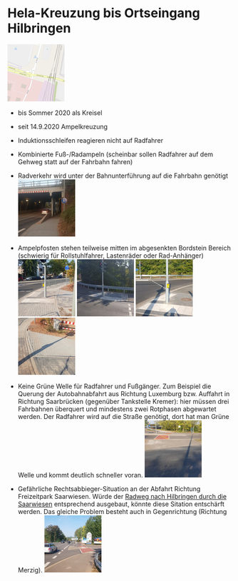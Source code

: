 # Hela-Kreuzung bis Ortseingang Hilbringen
<a href="media/map-Hela-Kreuzung.png"><img alt="Karte Hela-Kreuzung" src="media/thumb-map-Hela-Kreuzung.png"/></a>

- bis Sommer 2020 als Kreisel
- seit 14.9.2020 Ampelkreuzung
- Induktionsschleifen reagieren nicht auf Radfahrer
- Kombinierte Fuß-/Radampeln (scheinbar sollen Radfahrer auf dem Gehweg statt auf der Fahrbahn fahren)
- Radverkehr wird unter der Bahnunterführung auf die Fahrbahn genötigt
<a href="media/20200917_193635.jpg"><img alt="Radweg-Ende-Lothringerstr" src="media/thumb-20200917_193635.jpg"/></a>
- Ampelpfosten stehen teilweise mitten im abgesenkten Bordstein Bereich (schwierig für Rollstuhlfahrer, Lastenräder oder Rad-Anhänger)
<a href="media/20200919_095052.jpg"><img alt="Ampelpfosten 1" src="media/thumb-20200919_095052.jpg"/></a>
<a href="media/20200919_113201.jpg"><img alt="Ampelpfosten 2" src="media/thumb-20200919_113201.jpg"/></a>
<a href="media/20200919_095506.jpg"><img alt="Ampelpfosten 3" src="media/thumb-20200919_095506.jpg"/></a>
<a href="media/20200919_095100.jpg"><img alt="Ampelpfosten Detail" src="media/thumb-20200919_095100.jpg"/></a>

- Keine Grüne Welle für Radfahrer und Fußgänger. Zum Beispiel die Querung der Autobahnabfahrt aus Richtung Luxemburg bzw. Auffahrt in Richtung Saarbrücken (gegenüber Tankstelle Kremer): hier müssen drei Fahrbahnen überquert und mindestens zwei Rotphasen abgewartet werden. Der Radfahrer wird auf die Straße genötigt, dort hat man Grüne Welle und kommt deutlich schneller voran.
<a href="media/20200919_095150.jpg"><img alt="Mindestens Zwei Ampelphasen" src="media/thumb-20200919_095150.jpg"/></a>

- Gefährliche Rechtsabbieger-Situation an der Abfahrt Richtung Freizeitpark Saarwiesen.
Würde der [Radweg nach Hilbringen durch die Saarwiesen](saarwiesen.md) entsprechend ausgebaut, könnte diese Sitation entschärft werden.
Das gleiche Problem besteht auch in Gegenrichtung (Richtung Merzig).
<a href="media/20200919_095356.jpg"><img alt="Abzweig Saarwiesen" src="media/thumb-20200919_095356.jpg"/></a>


